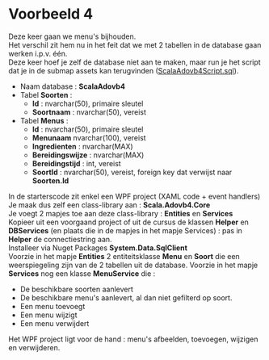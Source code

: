 # Voorbeeld 4
  
Deze keer gaan we menu's bijhouden.  
Het verschil zit hem nu in het feit dat we met 2 tabellen in de database gaan werken i.p.v. één.  
Deze keer hoef je zelf de database niet aan te maken, maar run je het script dat je in de submap assets kan terugvinden (<a href="assets/ScalaAdovb4Script.sql" download>ScalaAdovb4Script.sql</a>).  

  * Naam database : **ScalaAdovb4**    
  * Tabel **Soorten** :     
    * **Id** : nvarchar(50), primaire sleutel    
    * **Soortnaam** : nvarchar(50), vereist  
  * Tabel **Menus** :   
    * **Id** : nvarchar(50), primaire sleutel  
    * **Menunaam** nvarchar(100), vereist  
    * **Ingredienten** : nvarchar(MAX)  
    * **Bereidingswijze** : nvarchar(MAX)  
    * **Bereidingstijd** : int, vereist  
    * **SoortId** : nvarchar(50), vereist, foreign key dat verwijst naar **Soorten.Id**  
 
In de starterscode zit enkel een WPF project (XAML code + event handlers)  
Je maak dus zelf een class-library aan : **Scala.Adovb4.Core**  
Je voegt 2 mapjes toe aan deze class-library : **Entities** en **Services**  
Kopieer uit een voorgaand project of uit de cursus de klassen **Helper** en **DBServices** (en plaats die in de mapjes in het mapje Services) : pas in **Helper** de connectiestring aan.  
Installeer via Nuget Packages **System.Data.SqlClient**  
Voorzie in het mapje **Entities** 2 entiteitsklasse **Menu** en **Soort** die een weerspiegeling zijn van de 2 tabellen uit de database.
Voorzie in het mapje **Services** nog een klasse **MenuService** die :
     
  * De beschikbare soorten aanlevert  
  * De beschikbare menu's aanlevert, al dan niet gefilterd op soort.  
  * Een menu toevoegt  
  * Een menu wijzigt  
  * Een menu verwijdert  
  
Het WPF project ligt voor de hand : menu's afbeelden, toevoegen, wijzigen en verwijderen.   
